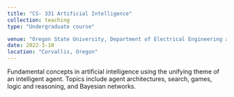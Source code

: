 ```yaml
---
title: "CS- 331 Artificial Intelligence"
collection: teaching
type: "Undergraduate course"

venue: "Oregon State University, Department of Electrical Engineering and Computer Science"
date: 2022-3-10
location: "Corvallis, Oregon"
---
```


 Fundamental concepts in artificial intelligence using the unifying theme of an intelligent agent.
 Topics include agent architectures, search, games, logic and reasoning, and Bayesian networks.
